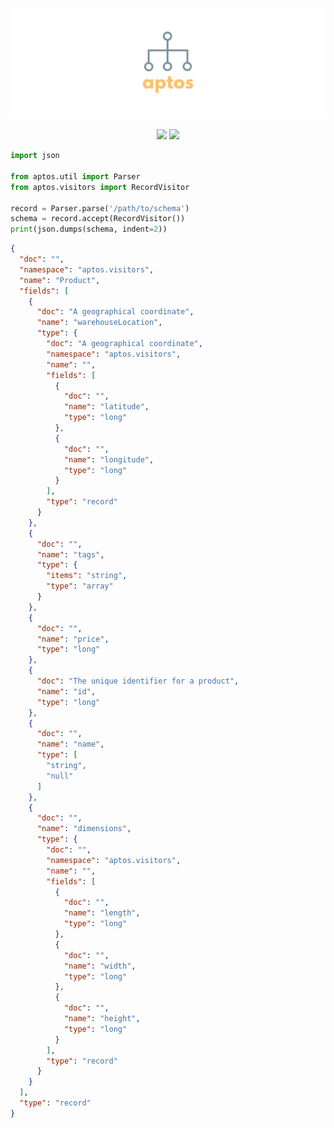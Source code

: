 <p align="center">
  <img src="assets/title.png">
</p>

<p align="center">
  <a href="https://travis-ci.org/pennsignals/aptos"><img src="https://img.shields.io/travis/pennsignals/aptos.svg?style=flat-square"></a>
  <a href="https://coveralls.io/github/pennsignals/aptos"><img src="https://img.shields.io/coveralls/pennsignals/aptos.svg?style=flat-square"></a>
</p>

```python
import json

from aptos.util import Parser
from aptos.visitors import RecordVisitor

record = Parser.parse('/path/to/schema')
schema = record.accept(RecordVisitor())
print(json.dumps(schema, indent=2))
```

```json
{
  "doc": "",
  "namespace": "aptos.visitors",
  "name": "Product",
  "fields": [
    {
      "doc": "A geographical coordinate",
      "name": "warehouseLocation",
      "type": {
        "doc": "A geographical coordinate",
        "namespace": "aptos.visitors",
        "name": "",
        "fields": [
          {
            "doc": "",
            "name": "latitude",
            "type": "long"
          },
          {
            "doc": "",
            "name": "longitude",
            "type": "long"
          }
        ],
        "type": "record"
      }
    },
    {
      "doc": "",
      "name": "tags",
      "type": {
        "items": "string",
        "type": "array"
      }
    },
    {
      "doc": "",
      "name": "price",
      "type": "long"
    },
    {
      "doc": "The unique identifier for a product",
      "name": "id",
      "type": "long"
    },
    {
      "doc": "",
      "name": "name",
      "type": [
        "string",
        "null"
      ]
    },
    {
      "doc": "",
      "name": "dimensions",
      "type": {
        "doc": "",
        "namespace": "aptos.visitors",
        "name": "",
        "fields": [
          {
            "doc": "",
            "name": "length",
            "type": "long"
          },
          {
            "doc": "",
            "name": "width",
            "type": "long"
          },
          {
            "doc": "",
            "name": "height",
            "type": "long"
          }
        ],
        "type": "record"
      }
    }
  ],
  "type": "record"
}
```
